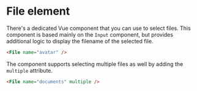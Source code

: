 # File element

There's a dedicated Vue component that you can use to select files. This component is based mainly on the `Input` component, but provides additional logic to display the filename of the selected file.

```html
<File name="avatar" />
```

The component supports selecting multiple files as well by adding the `multiple` attribute.

```html
<File name="documents" multiple />
```